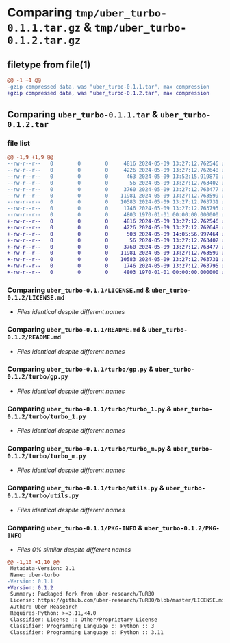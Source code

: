 # Comparing `tmp/uber_turbo-0.1.1.tar.gz` & `tmp/uber_turbo-0.1.2.tar.gz`

## filetype from file(1)

```diff
@@ -1 +1 @@
-gzip compressed data, was "uber_turbo-0.1.1.tar", max compression
+gzip compressed data, was "uber_turbo-0.1.2.tar", max compression
```

## Comparing `uber_turbo-0.1.1.tar` & `uber_turbo-0.1.2.tar`

### file list

```diff
@@ -1,9 +1,9 @@
--rw-r--r--   0        0        0     4816 2024-05-09 13:27:12.762546 uber_turbo-0.1.1/LICENSE.md
--rw-r--r--   0        0        0     4226 2024-05-09 13:27:12.762648 uber_turbo-0.1.1/README.md
--rw-r--r--   0        0        0      463 2024-05-09 13:52:15.919870 uber_turbo-0.1.1/pyproject.toml
--rw-r--r--   0        0        0       56 2024-05-09 13:27:12.763402 uber_turbo-0.1.1/turbo/__init__.py
--rw-r--r--   0        0        0     3760 2024-05-09 13:27:12.763477 uber_turbo-0.1.1/turbo/gp.py
--rw-r--r--   0        0        0    11981 2024-05-09 13:27:12.763599 uber_turbo-0.1.1/turbo/turbo_1.py
--rw-r--r--   0        0        0    10583 2024-05-09 13:27:12.763731 uber_turbo-0.1.1/turbo/turbo_m.py
--rw-r--r--   0        0        0     1746 2024-05-09 13:27:12.763795 uber_turbo-0.1.1/turbo/utils.py
--rw-r--r--   0        0        0     4803 1970-01-01 00:00:00.000000 uber_turbo-0.1.1/PKG-INFO
+-rw-r--r--   0        0        0     4816 2024-05-09 13:27:12.762546 uber_turbo-0.1.2/LICENSE.md
+-rw-r--r--   0        0        0     4226 2024-05-09 13:27:12.762648 uber_turbo-0.1.2/README.md
+-rw-r--r--   0        0        0      503 2024-05-09 14:05:56.997464 uber_turbo-0.1.2/pyproject.toml
+-rw-r--r--   0        0        0       56 2024-05-09 13:27:12.763402 uber_turbo-0.1.2/turbo/__init__.py
+-rw-r--r--   0        0        0     3760 2024-05-09 13:27:12.763477 uber_turbo-0.1.2/turbo/gp.py
+-rw-r--r--   0        0        0    11981 2024-05-09 13:27:12.763599 uber_turbo-0.1.2/turbo/turbo_1.py
+-rw-r--r--   0        0        0    10583 2024-05-09 13:27:12.763731 uber_turbo-0.1.2/turbo/turbo_m.py
+-rw-r--r--   0        0        0     1746 2024-05-09 13:27:12.763795 uber_turbo-0.1.2/turbo/utils.py
+-rw-r--r--   0        0        0     4803 1970-01-01 00:00:00.000000 uber_turbo-0.1.2/PKG-INFO
```

### Comparing `uber_turbo-0.1.1/LICENSE.md` & `uber_turbo-0.1.2/LICENSE.md`

 * *Files identical despite different names*

### Comparing `uber_turbo-0.1.1/README.md` & `uber_turbo-0.1.2/README.md`

 * *Files identical despite different names*

### Comparing `uber_turbo-0.1.1/turbo/gp.py` & `uber_turbo-0.1.2/turbo/gp.py`

 * *Files identical despite different names*

### Comparing `uber_turbo-0.1.1/turbo/turbo_1.py` & `uber_turbo-0.1.2/turbo/turbo_1.py`

 * *Files identical despite different names*

### Comparing `uber_turbo-0.1.1/turbo/turbo_m.py` & `uber_turbo-0.1.2/turbo/turbo_m.py`

 * *Files identical despite different names*

### Comparing `uber_turbo-0.1.1/turbo/utils.py` & `uber_turbo-0.1.2/turbo/utils.py`

 * *Files identical despite different names*

### Comparing `uber_turbo-0.1.1/PKG-INFO` & `uber_turbo-0.1.2/PKG-INFO`

 * *Files 0% similar despite different names*

```diff
@@ -1,10 +1,10 @@
 Metadata-Version: 2.1
 Name: uber-turbo
-Version: 0.1.1
+Version: 0.1.2
 Summary: Packaged fork from uber-research/TuRBO
 License: https://github.com/uber-research/TuRBO/blob/master/LICENSE.md
 Author: Uber Reasearch
 Requires-Python: >=3.11,<4.0
 Classifier: License :: Other/Proprietary License
 Classifier: Programming Language :: Python :: 3
 Classifier: Programming Language :: Python :: 3.11
```

